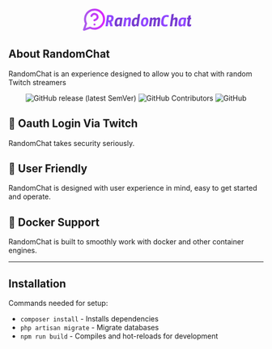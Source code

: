<center>
<svg width="218" height="50" viewBox="0 0 218 50" fill="none" xmlns="http://www.w3.org/2000/svg">
<g clip-path="url(#clip0_1_186)">
<path d="M54.816 25.336L56.832 25.432C58.656 25.432 59.744 24.296 60.096 22.024C60.48 19.688 59.648 18.52 57.6 18.52C57.12 18.52 56.496 18.552 55.728 18.616L54.816 25.336ZM56.016 28.744L54.336 28.696L53.184 37H48.816L51.888 15.208C51.888 15.208 53.84 15.16 57.744 15.064C60.528 15.064 62.448 15.592 63.504 16.648C64.624 17.704 65.024 19.528 64.704 22.12C64.448 23.848 63.888 25.208 63.024 26.2C62.16 27.16 61.216 27.8 60.192 28.12L63.216 37H58.32L56.016 28.744ZM86.1613 20.008H90.0973L89.9053 22.168H90.0013C90.1613 22.072 90.3853 21.88 90.6733 21.592C90.9933 21.304 91.3933 21.016 91.8733 20.728C93.0573 19.992 94.2253 19.624 95.3773 19.624C96.9773 19.624 98.0333 20.104 98.5453 21.064C99.0573 22.024 99.1693 23.512 98.8813 25.528L97.2493 37H92.8813L94.2733 26.632C94.4333 25.416 94.4173 24.6 94.2253 24.184C94.0333 23.736 93.6013 23.512 92.9293 23.512C92.3533 23.512 91.8253 23.688 91.3453 24.04C90.4493 24.744 89.9533 25.192 89.8573 25.384L88.2253 37H83.7613L86.1613 20.008ZM125.277 34.168C126.237 34.168 126.989 33.72 127.533 32.824C128.109 31.928 128.525 30.488 128.781 28.504C129.069 26.488 129.053 25.048 128.733 24.184C128.413 23.32 127.789 22.888 126.861 22.888C125.933 22.888 125.197 23.32 124.653 24.184C124.109 25.048 123.693 26.488 123.405 28.504C123.149 30.52 123.165 31.976 123.453 32.872C123.741 33.736 124.349 34.168 125.277 34.168ZM133.485 24.424C133.677 25.544 133.645 26.904 133.389 28.504C133.165 30.104 132.797 31.464 132.285 32.584C131.805 33.704 131.197 34.632 130.461 35.368C129.085 36.744 127.213 37.432 124.845 37.432C121.325 37.432 119.293 35.816 118.749 32.584C118.557 31.464 118.589 30.088 118.845 28.456C119.197 25.448 120.173 23.192 121.773 21.688C123.213 20.312 125.053 19.624 127.293 19.624C130.877 19.624 132.941 21.224 133.485 24.424ZM163.662 26.152C163.278 28.808 163.342 30.728 163.854 31.912C164.43 33.192 165.614 33.832 167.406 33.832C168.206 33.832 168.942 33.72 169.614 33.496C170.318 33.272 170.846 33.112 171.198 33.016C171.23 33.592 171.246 34.168 171.246 34.744C171.246 35.32 171.278 35.896 171.342 36.472C170.542 36.792 169.646 37.048 168.654 37.24C167.662 37.432 166.814 37.528 166.11 37.528C163.134 37.528 161.038 36.6 159.822 34.744C158.638 32.888 158.318 30.024 158.862 26.152C159.406 22.248 160.542 19.384 162.27 17.56C163.998 15.736 166.35 14.824 169.326 14.824C170.318 14.824 171.214 14.92 172.014 15.112C172.814 15.304 173.342 15.464 173.598 15.592C173.886 15.72 174.094 15.8 174.222 15.832L173.118 19.288C172.766 19.192 172.27 19.032 171.63 18.808C171.022 18.584 170.35 18.472 169.614 18.472C167.694 18.472 166.302 19.112 165.438 20.392C164.574 21.64 163.982 23.56 163.662 26.152ZM203.597 23.224C203.021 23.16 202.269 23.128 201.341 23.128C200.413 23.128 199.629 23.512 198.989 24.28C198.381 25.048 197.933 26.44 197.645 28.456C197.389 30.44 197.405 31.8 197.693 32.536C198.013 33.272 198.621 33.64 199.517 33.64C200.061 33.64 200.589 33.48 201.101 33.16C201.645 32.808 202.077 32.44 202.397 32.056L203.597 23.224ZM202.397 34.984C200.573 36.616 198.797 37.432 197.069 37.432C194.573 37.432 193.149 35.88 192.797 32.776C192.669 31.688 192.717 30.344 192.941 28.744C193.165 27.112 193.549 25.72 194.093 24.568C194.637 23.416 195.277 22.472 196.013 21.736C197.389 20.392 199.101 19.72 201.149 19.72C203.581 19.72 206.029 19.96 208.493 20.44L206.141 37H202.397V34.984Z" fill="#9147FF"/>
<path d="M77.5619 23.224C76.9859 23.16 76.2339 23.128 75.3059 23.128C74.3779 23.128 73.5939 23.512 72.9539 24.28C72.3459 25.048 71.8979 26.44 71.6099 28.456C71.3539 30.44 71.3699 31.8 71.6579 32.536C71.9779 33.272 72.5859 33.64 73.4819 33.64C74.0259 33.64 74.5539 33.48 75.0659 33.16C75.6099 32.808 76.0419 32.44 76.3619 32.056L77.5619 23.224ZM76.3619 34.984C74.5379 36.616 72.7619 37.432 71.0339 37.432C68.5379 37.432 67.1139 35.88 66.7619 32.776C66.6339 31.688 66.6819 30.344 66.9059 28.744C67.1299 27.112 67.5139 25.72 68.0579 24.568C68.6019 23.416 69.2419 22.472 69.9779 21.736C71.3539 20.392 73.0659 19.72 75.1139 19.72C77.5459 19.72 79.9939 19.96 82.4579 20.44L80.1059 37H76.3619V34.984ZM111.347 23.704C110.643 23.32 109.971 23.128 109.331 23.128C108.243 23.128 107.379 23.512 106.739 24.28C106.131 25.048 105.683 26.44 105.395 28.456C105.139 30.44 105.155 31.8 105.443 32.536C105.763 33.272 106.371 33.64 107.267 33.64C107.811 33.64 108.339 33.48 108.851 33.16C109.395 32.808 109.827 32.44 110.147 32.056L111.347 23.704ZM103.763 21.784C104.499 21.048 105.315 20.52 106.211 20.2C107.107 19.88 108.019 19.72 108.947 19.72C109.875 19.72 110.819 19.96 111.779 20.44L112.787 13.192L117.299 12.568L113.891 37H110.147V34.984C108.323 36.616 106.547 37.432 104.819 37.432C102.323 37.432 100.899 35.88 100.547 32.776C100.419 31.688 100.467 30.344 100.691 28.744C100.915 27.112 101.299 25.72 101.843 24.568C102.387 23.416 103.027 22.488 103.763 21.784ZM137.173 20.008H141.109L140.917 22.264C141.077 22.136 141.285 21.928 141.541 21.64C141.829 21.32 142.165 21.016 142.549 20.728C143.541 19.992 144.549 19.624 145.573 19.624C146.597 19.624 147.365 19.816 147.877 20.2C148.389 20.552 148.709 21.224 148.837 22.216C149.477 21.288 150.501 20.52 151.909 19.912C152.421 19.72 152.965 19.624 153.541 19.624C154.981 19.624 155.957 20.072 156.469 20.968C156.981 21.864 157.093 23.368 156.805 25.48L155.269 37H150.805L152.293 25.864C152.453 25.128 152.469 24.552 152.341 24.136C152.213 23.72 151.861 23.512 151.285 23.512C150.805 23.512 150.357 23.688 149.941 24.04C149.301 24.552 148.901 25 148.741 25.384L147.157 37H142.837L144.421 25.864C144.549 25.128 144.549 24.552 144.421 24.136C144.293 23.72 143.925 23.512 143.317 23.512C142.805 23.512 142.357 23.688 141.973 24.04C141.333 24.616 140.949 25.064 140.821 25.384L139.189 37H134.773L137.173 20.008ZM179.253 13.192L183.813 12.568L182.469 22.168H182.517C182.645 22.072 182.853 21.88 183.141 21.592C183.429 21.304 183.781 21.016 184.197 20.728C185.253 19.992 186.373 19.624 187.557 19.624C189.157 19.624 190.213 20.104 190.725 21.064C191.237 22.024 191.349 23.512 191.061 25.528L189.525 37H185.061L186.453 26.632C186.613 25.416 186.613 24.6 186.453 24.184C186.293 23.736 185.861 23.512 185.157 23.512C184.549 23.512 184.005 23.688 183.525 24.04C182.757 24.648 182.261 25.096 182.037 25.384L180.405 37H175.941L179.253 13.192ZM220.116 20.008L219.732 23.272H216.036L214.884 31.432C214.756 32.168 214.756 32.712 214.884 33.064C215.012 33.416 215.332 33.592 215.844 33.592C216.388 33.592 216.852 33.528 217.236 33.4C217.62 33.24 217.876 33.144 218.004 33.112V36.28C217.876 36.312 217.684 36.392 217.428 36.52C217.172 36.648 216.884 36.776 216.564 36.904C215.764 37.256 214.868 37.432 213.876 37.432C212.34 37.432 211.3 37.032 210.756 36.232C210.212 35.4 210.068 34.008 210.324 32.056L211.62 23.272H209.796L210.228 20.008H212.052L212.628 15.928L217.188 15.208L216.468 20.008H220.116Z" fill="#773CD0"/>
<path d="M20.9375 16.75C21.4273 15.3576 22.3941 14.1836 23.6666 13.4357C24.9391 12.6878 26.4352 12.4145 27.8899 12.664C29.3447 12.9135 30.6642 13.6698 31.6147 14.799C32.5653 15.9282 33.0855 17.3573 33.0833 18.8333C33.0833 23 26.8333 25.0833 26.8333 25.0833M27 33.4167H27.0208M18.4583 39.6667C22.4345 41.7064 27.0085 42.2588 31.356 41.2245C35.7035 40.1902 39.5386 37.6371 42.1703 34.0254C44.802 30.4136 46.0571 25.9806 45.7095 21.5253C45.362 17.07 43.4345 12.8854 40.2746 9.7254C37.1146 6.56545 32.93 4.63803 28.4747 4.29045C24.0193 3.94288 19.5864 5.19801 15.9746 7.82968C12.3628 10.4613 9.80976 14.2965 8.77545 18.644C7.74114 22.9915 8.29362 27.5655 10.3333 31.5417L6.16666 43.8333L18.4583 39.6667Z" stroke="url(#paint0_linear_1_186)" stroke-width="4" stroke-linecap="round" stroke-linejoin="round"/>
</g>
<defs>
<linearGradient id="paint0_linear_1_186" x1="6.16666" y1="24.0335" x2="45.7664" y2="24.0335" gradientUnits="userSpaceOnUse">
<stop stop-color="#A95CEC"/>
<stop offset="1" stop-color="#DA22FF"/>
</linearGradient>
<clipPath id="clip0_1_186">
<rect width="218" height="50" fill="white"/>
</clipPath>
</defs>
</svg>
</center>

## About RandomChat

RandomChat is an experience designed to allow you to chat with random Twitch streamers

<p align="center">
<!--   <img alt="GitHub Workflow Status" src="https://img.shields.io/github/workflow/status/randomtwitchchat/website/Build"> -->
  <img alt="GitHub release (latest SemVer)" src="https://img.shields.io/github/v/release/randomtwitchchat/website?label=version">
  <img alt="GitHub Contributors" src="https://img.shields.io/github/contributors/randomtwitchchat/website">
  <img alt="GitHub" src="https://img.shields.io/github/license/randomtwitchchat/website">
</p>

## 🔑 Oauth Login Via Twitch
RandomChat takes security seriously.

## 🙌 User Friendly
RandomChat is designed with user experience in mind, easy to get started and operate.

## 🐋 Docker Support
RandomChat is built to smoothly work with docker and other container engines.

---

## Installation

Commands needed for setup:
- `composer install` - Installs dependencies
- `php artisan migrate` - Migrate databases
- `npm run build` - Compiles and hot-reloads for development
